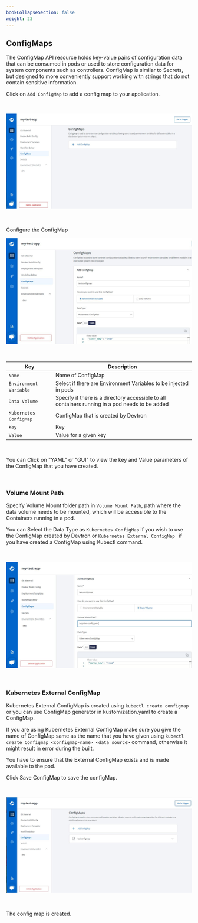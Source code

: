 ```yaml
---
bookCollapseSection: false
weight: 23
---
```



## ConfigMaps

The ConfigMap API resource holds key-value pairs of configuration data that can be consumed in pods or used to store configuration data for system components such as controllers. ConfigMap is similar to Secrets, but designed to more conveniently support working with strings that do not contain sensitive information.

Click on `Add ConfigMap` to add a config map to your application.

<br />

![Config Map](../../cf1.jpg "Create config map")

<br />

Configure the ConfigMap 

![Config Map](../../cf2.jpg "Create config map")

<br />

Key  | Description
-----|-----
`Name` | Name of ConfigMap
`Environment Variable` | Select if there are Environment Variables to be injected in pods
`Data Volume` | Specify if there is a directory accessible to all containers running in a pod needs to be added
`Kubernetes ConfigMap` | ConfigMap that is created by Devtron 
`Key` | Key 
`Value` | Value for a given key

<br />

You can Click on "YAML" or "GUI" to view the key and Value parameters of the ConfigMap that you have created.

<br />



### Volume Mount Path

Specify Volume Mount folder path in `Volume Mount Path`, path where the data volume needs to be mounted, which will be accessible to the Containers running in a pod.

You can Select the Data Type as `Kubernetes ConfigMap` if you wish to use the ConfigMap created by Devtron or `Kubernetes External ConfigMap ` if you have created a ConfigMap using Kubectl command. 

<br />

![Data Volume](../../cf3.jpg "Data Volume")

<br>

### Kubernetes External ConfigMap

Kubernetes External ConfigMap is created using `kubectl create configmap` or you can use ConfigMap generator in kustomization.yaml to create a ConfigMap.

If you are using Kubernetes External ConfigMap make sure you give the name of ConfigMap same as the name that you have given using `kubectl create Configmap <configmap-name> <data source>` command, otherwise it might result in error during the built.

You have to ensure that the External ConfigMap exists and is made available to the pod.

Click Save ConfigMap to save the configMap.

<br>


![Config Map Added](../../cf5.jpg "Config Map is added")

<br>

The config map is created.


